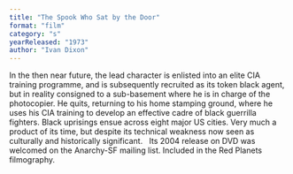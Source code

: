 ```yaml
---
title: "The Spook Who Sat by the Door"
format: "film"
category: "s"
yearReleased: "1973"
author: "Ivan Dixon"
---
```

In the then near future, the lead character is enlisted  into an elite CIA training programme, and is subsequently recruited as its token  black agent, but in reality consigned to a sub-basement where he is in charge of  the photocopier. He quits, returning to his home stamping ground, where he uses  his CIA training to develop an effective cadre of black guerrilla fighters.  Black uprisings ensue across eight major US cities. Very much a product of its  time, but despite its technical weakness now seen as culturally and historically  significant.
 
Its 2004 release on DVD was welcomed on the Anarchy-SF  mailing list. Included in the Red Planets  filmography.